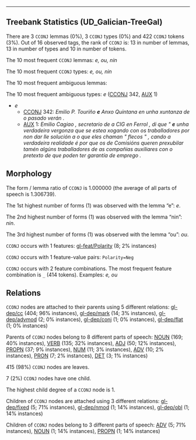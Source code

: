 

--------------------------------------------------------------------------------

## Treebank Statistics (UD_Galician-TreeGal)

There are 3 `CCONJ` lemmas (0%), 3 `CCONJ` types (0%) and 422 `CCONJ` tokens (3%).
Out of 16 observed tags, the rank of `CCONJ` is: 13 in number of lemmas, 13 in number of types and 10 in number of tokens.

The 10 most frequent `CCONJ` lemmas: <em>e, ou, nin</em>

The 10 most frequent `CCONJ` types:  <em>e, ou, nin</em>

The 10 most frequent ambiguous lemmas: 

The 10 most frequent ambiguous types:  <em>e</em> ([CCONJ]() 342, [AUX]() 1)


* <em>e</em>
  * [CCONJ]() 342: <em>Emilio P. Touriño <b>e</b> Anxo Quintana en unha xuntanza de o pasado verán .</em>
  * [AUX]() 1: <em>Emilio Cagiao , secretario de a CIG en Ferrol , di que " <b>e</b> unha verdadeira vergonza que se estea xogando con os traballadores por non dar lle solución a o que eles chaman " flecos " , cando a verdadeira realidade é por que os de Comisións queren prexubilar tamén algúns traballadores de as compañias auxiliares con o pretexto de que poden ter garantía de emprego .</em>

## Morphology

The form / lemma ratio of `CCONJ` is 1.000000 (the average of all parts of speech is 1.306739).

The 1st highest number of forms (1) was observed with the lemma “e”: <em>e</em>.

The 2nd highest number of forms (1) was observed with the lemma “nin”: <em>nin</em>.

The 3rd highest number of forms (1) was observed with the lemma “ou”: <em>ou</em>.

`CCONJ` occurs with 1 features: [gl-feat/Polarity]() (8; 2% instances)

`CCONJ` occurs with 1 feature-value pairs: `Polarity=Neg`

`CCONJ` occurs with 2 feature combinations.
The most frequent feature combination is `_` (414 tokens).
Examples: <em>e, ou</em>


## Relations

`CCONJ` nodes are attached to their parents using 5 different relations: [gl-dep/cc]() (404; 96% instances), [gl-dep/mark]() (14; 3% instances), [gl-dep/advmod]() (2; 0% instances), [gl-dep/conj]() (1; 0% instances), [gl-dep/flat]() (1; 0% instances)

Parents of `CCONJ` nodes belong to 8 different parts of speech: [NOUN]() (169; 40% instances), [VERB]() (135; 32% instances), [ADJ]() (50; 12% instances), [PROPN]() (37; 9% instances), [NUM]() (11; 3% instances), [ADV]() (10; 2% instances), [PRON]() (7; 2% instances), [DET]() (3; 1% instances)

415 (98%) `CCONJ` nodes are leaves.

7 (2%) `CCONJ` nodes have one child.

The highest child degree of a `CCONJ` node is 1.

Children of `CCONJ` nodes are attached using 3 different relations: [gl-dep/fixed]() (5; 71% instances), [gl-dep/nmod]() (1; 14% instances), [gl-dep/obl]() (1; 14% instances)

Children of `CCONJ` nodes belong to 3 different parts of speech: [ADV]() (5; 71% instances), [NOUN]() (1; 14% instances), [PROPN]() (1; 14% instances)

